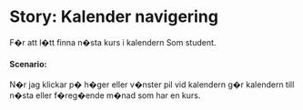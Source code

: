 # Story: Kalender navigering
F�r att l�tt finna n�sta kurs i kalendern
Som student.

#### Scenario:
N�r jag klickar p� h�ger eller v�nster pil vid kalendern
g�r kalendern till n�sta eller f�reg�ende m�nad som har en kurs.
